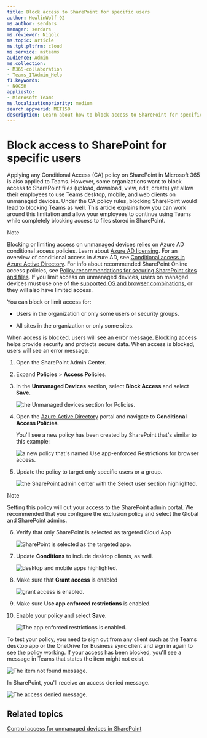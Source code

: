 ```yaml
---
title: Block access to SharePoint for specific users
author: HowlinWolf-92
ms.author: serdars
manager: serdars
ms.reviewer: Nigolc
ms.topic: article
ms.tgt.pltfrm: cloud
ms.service: msteams
audience: Admin
ms.collection: 
- M365-collaboration
- Teams_ITAdmin_Help
f1.keywords:
- NOCSH
appliesto: 
- Microsoft Teams
ms.localizationpriority: medium
search.appverid: MET150
description: Learn about how to block access to SharePoint for specific users
---
```


# Block access to SharePoint for specific users

Applying any Conditional Access (CA) policy on SharePoint in Microsoft 365 is also applied to Teams. However, some organizations want to block access to SharePoint files (upload, download, view, edit, create) yet allow their employees to use Teams desktop, mobile, and web clients on unmanaged devices. Under the CA policy rules, blocking SharePoint would lead to blocking Teams as well. This article explains how you can work around this limitation and allow your employees to continue using Teams while completely blocking access to files stored in SharePoint.

> [!Note]
> Blocking or limiting access on unmanaged devices relies on Azure AD conditional access policies. Learn about [Azure AD licensing](https://azure.microsoft.com/pricing/details/active-directory/). For an overview of conditional access in Azure AD, see [Conditional access in Azure Active Directory](/azure/active-directory/conditional-access/overview). For info about recommended SharePoint Online access policies, see [Policy recommendations for securing SharePoint sites and files](/microsoft-365/enterprise/sharepoint-file-access-policies). If you limit access on unmanaged devices, users on managed devices must use one of the [supported OS and browser combinations](/azure/active-directory/conditional-access/concept-conditional-access-conditions#supported-browsers), or they will also have limited access.

You can block or limit access for:

- Users in the organization or only some users or security groups.

- All sites in the organization or only some sites.

When access is blocked, users will see an error message. Blocking access helps provide security and protects secure data. When access is blocked, users will see an error message.

1. Open the SharePoint Admin Center.

2. Expand **Policies** > **Access Policies**.

3. In the **Unmanaged Devices** section,  select **Block Access** and select **Save**.

   ![the Unmanaged devices section for Policies.](media/no-sharepoint-access1.png)

4. Open the [Azure Active Directory](https://portal.azure.com/#blade/Microsoft_AAD_IAM/ConditionalAccessBlade/Policies) portal and navigate to **Conditional Access Policies**.

    You'll see a new policy has been created by SharePoint that's similar to this example:

    ![a new policy that's named Use app-enforced Restrictions for browser access.](media/no-sharepoint-access2.png)

5. Update the policy to target only specific users or a group.

    ![the SharePoint admin center with the Select user section highlighted.](media/no-sharepoint-access2b.png)

  > [!Note]
> Setting this policy will cut your access to the SharePoint admin portal. We recommended that you configure the exclusion policy and select the Global and SharePoint admins.

6. Verify that only SharePoint is selected as targeted Cloud App

    ![SharePoint is selected as the targeted app.](media/no-sharepoint-access3.png)

7. Update **Conditions** to include desktop clients, as well.

    ![desktop and mobile apps highlighted.](media/no-sharepoint-access4.png)

8. Make sure that **Grant access** is enabled

    ![grant access is enabled.](media/no-sharepoint-access5.png)

9. Make sure **Use app enforced restrictions** is enabled.

10. Enable your policy and select **Save**.

    ![The app enforced restrictions is enabled.](media/no-sharepoint-access6.png)

To test your policy, you need to sign out from any client such as the Teams desktop app or the OneDrive for Business sync client and sign in again to see the policy working. If your access has been blocked, you'll see a message in Teams that states the item might not exist.

 ![The item not found message.](media/access-denied-sharepoint.png)

In SharePoint, you'll receive an access denied message.

![The access denied message.](media/blocked-access-warning.png)

## Related topics

[Control access for unmanaged devices in SharePoint](/sharepoint/control-access-from-unmanaged-devices)